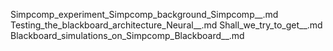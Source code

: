 Simpcomp_experiment_Simpcomp_background_Simpcomp__.md
Testing_the_blackboard_architecture_Neural__.md
Shall_we_try_to_get__.md
Blackboard_simulations_on_Simpcomp_Blackboard__.md